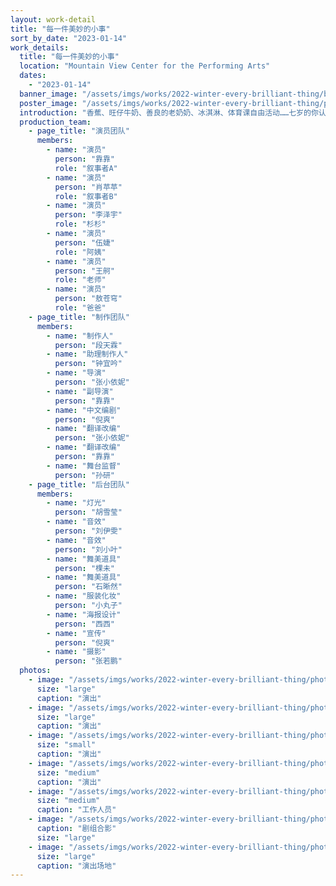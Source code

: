 ```yaml
---
layout: work-detail
title: "每一件美妙的小事"
sort_by_date: "2023-01-14"
work_details:
  title: "每一件美妙的小事"
  location: "Mountain View Center for the Performing Arts"
  dates:
    - "2023-01-14"
  banner_image: "/assets/imgs/works/2022-winter-every-brilliant-thing/banner.png"
  poster_image: "/assets/imgs/works/2022-winter-every-brilliant-thing/poster.png"
  introduction: "香蕉、旺仔牛奶、善良的老奶奶、冰淇淋、体育课自由活动……七岁的你认真记录下这个世界上所有美好的事物，在妈妈第一次尝试自杀之后，放在妈妈的床头。你知道妈妈读了你的清单，因为她修改了你的错别字。<br><br>“自杀”、“抑郁”、“患者”似乎是残酷凛冽的主题，可《每一件美妙的小事》却用诙谐的语言和温情的互动，带领观众进入抑郁症患者家庭中的“幸存者”视角。它对所有深陷泥沼的人说，这是一百万件美妙的小事，在彻底绝望之前，先任这份清单自由生长吧。"
  production_team:
    - page_title: "演员团队"
      members:
        - name: "演员"
          person: "靠靠"
          role: "叙事者A"
        - name: "演员"
          person: "肖苹苹"
          role: "叙事者B"
        - name: "演员"
          person: "李泽宇"
          role: "杉杉"
        - name: "演员"
          person: "伍婕"
          role: "阿姨"
        - name: "演员"
          person: "王舸"
          role: "老师"
        - name: "演员"
          person: "敖苍穹"
          role: "爸爸"
    - page_title: "制作团队"
      members:
        - name: "制作人"
          person: "段天霖"
        - name: "助理制作人"
          person: "钟宜吟"
        - name: "导演"
          person: "张小依妮"
        - name: "副导演"
          person: "靠靠"
        - name: "中文编剧"
          person: "倪爽"
        - name: "翻译改编"
          person: "张小依妮"
        - name: "翻译改编"
          person: "靠靠"
        - name: "舞台监督"
          person: "孙研"
    - page_title: "后台团队"
      members:
        - name: "灯光"
          person: "胡雪莹"
        - name: "音效"
          person: "刘伊雯"
        - name: "音效"
          person: "刘小叶"
        - name: "舞美道具"
          person: "棵未"
        - name: "舞美道具"
          person: "石晰然"
        - name: "服装化妆"
          person: "小丸子"
        - name: "海报设计"
          person: "西西"
        - name: "宣传"
          person: "倪爽"
        - name: "摄影"
          person: "张若鹏"
  photos:
    - image: "/assets/imgs/works/2022-winter-every-brilliant-thing/photo_1.jpg"
      size: "large"
      caption: "演出"
    - image: "/assets/imgs/works/2022-winter-every-brilliant-thing/photo_2.jpg"
      size: "large"
      caption: "演出"
    - image: "/assets/imgs/works/2022-winter-every-brilliant-thing/photo_3.jpg"
      size: "small"
      caption: "演出"
    - image: "/assets/imgs/works/2022-winter-every-brilliant-thing/photo_4.jpg"
      size: "medium"
      caption: "演出"
    - image: "/assets/imgs/works/2022-winter-every-brilliant-thing/photo_5.jpg"
      size: "medium"
      caption: "工作人员"
    - image: "/assets/imgs/works/2022-winter-every-brilliant-thing/photo_6.jpg"
      caption: "剧组合影"
      size: "large"
    - image: "/assets/imgs/works/2022-winter-every-brilliant-thing/photo_7.jpg"
      size: "large"
      caption: "演出场地"
---
```


